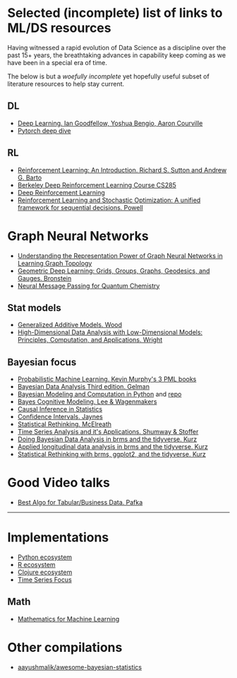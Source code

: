 # Selected (incomplete) list of links to ML/DS resources

Having witnessed a rapid evolution of Data Science as a discipline over the past 15+ years, the breathtaking advances in capability keep coming as we have been in a special era of time.

The below is but a _woefully incomplete_ yet hopefully useful subset of literature resources to help stay current. 


## DL

 - [Deep Learning. Ian Goodfellow, Yoshua Bengio, Aaron Courville ](https://www.deeplearningbook.org/)
 - [Pytorch deep dive](deep-dives/deep-dive-pytorch.md)

## RL

 - [Reinforcement Learning: An Introduction. Richard S. Sutton and Andrew G. Barto](http://incompleteideas.net/book/ebook/)
 - [Berkeley Deep Reinforcement Learning Course CS285](https://rail.eecs.berkeley.edu/deeprlcourse/) 
 - [Deep Reinforcement Learning](https://arxiv.org/pdf/2201.02135.pdf)
 - [Reinforcement Learning and Stochastic Optimization: A unified framework for sequential decisions. Powell ](https://castlelab.princeton.edu/wp-content/uploads/2019/10/Powell-Reinforcement-Learning-and-Stochastic-Optimization.pdf)
 
# Graph Neural Networks

 - [Understanding the Representation Power of Graph Neural Networks in Learning Graph Topology](https://arxiv.org/abs/1907.05008)
 - [Geometric Deep Learning: Grids, Groups, Graphs, Geodesics, and Gauges. Bronstein](https://arxiv.org/abs/2104.13478)
 - [Neural Message Passing for Quantum Chemistry](https://arxiv.org/abs/1704.01212)

## Stat models

 - [Generalized Additive Models. Wood](https://reseau-mexico.fr/sites/reseau-mexico.fr/files/igam.pdf)
 - [High-Dimensional Data Analysis with Low-Dimensional Models: Principles, Computation, and Applications. Wright](https://book-wright-ma.github.io/Book-WM-20210422.pdf)


## Bayesian focus
 
 - [Probabilistic Machine Learning. Kevin Murphy's 3 PML books](https://github.com/probml/pml-book)
 - [Bayesian Data Analysis Third edition. Gelman](http://www.stat.columbia.edu/~gelman/book/BDA3.pdf)
 - [Bayesian Modeling and Computation in Python](https://bayesiancomputationbook.com/welcome.html) and [repo](https://github.com/BayesianModelingandComputationInPython/BookCode_Edition1) 
 - [Bayes Cognitive Modeling. Lee & Wagenmakers](https://webfiles.uci.edu/mdlee/LeeWagenmakers2013_Free.pdf)
 - [Causal Inference in Statistics](https://www.datascienceassn.org/sites/default/files/CAUSAL%20INFERENCE%20IN%20STATISTICS.pdf)
 - [Confidence Intervals. Jaynes](https://bayes.wustl.edu/etj/articles/confidence.pdf)
 - [Statistical Rethinking. McElreath](https://github.com/rmcelreath/stat_rethinking_2022)
 - [Time Series Analysis and it's Applications. Shumway & Stoffer](http://pzs.dstu.dp.ua/DataMining/times/bibl/TimeSeries.pdf)
 - [Doing Bayesian Data Analysis in brms and the tidyverse. Kurz](https://bookdown.org/content/3686/)
 - [Applied longitudinal data analysis in brms and the tidyverse. Kurz](https://bookdown.org/content/4253/)
 - [Statistical Rethinking with brms, ggplot2, and the tidyverse. Kurz](https://bookdown.org/ajkurz/Statistical_Rethinking_recoded/)


# Good Video talks

 - [Best Algo for Tabular/Business Data. Pafka](https://www.youtube.com/watch?v=igflZ8_9hdk&ab_channel=RealDataScienceUSA%28formerlyDataScience.LA%29)


---

# Implementations

 - [Python ecosystem](python-libraries.md)
 - [R ecosystem](r-libraries.md)
 - [Clojure ecosystem](clojure-libraries.md)
 - [Time Series Focus](time-series-focus.md)

## Math 

 - [Mathematics for Machine Learning](https://mml-book.github.io/book/mml-book.pdf)

# Other compilations

 - [aayushmalik/awesome-bayesian-statistics](https://github.com/aayushmalik/awesome-bayesian-statistics)

